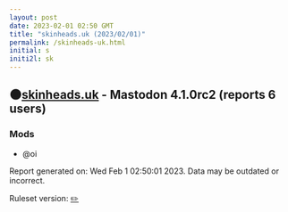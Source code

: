 ```yaml
---
layout: post
date: 2023-02-01 02:50 GMT
title: "skinheads.uk (2023/02/01)"
permalink: /skinheads-uk.html
initial: s
initi2l: sk
---
```


## 🌑[skinheads.uk](https://skinheads.uk) - Mastodon 4.1.0rc2 (reports 6 users)

### Mods
 * @oi

Report generated on: Wed Feb  1 02:50:01 2023. Data may be outdated or incorrect.

Ruleset version: [✏️](/version-pencil)
